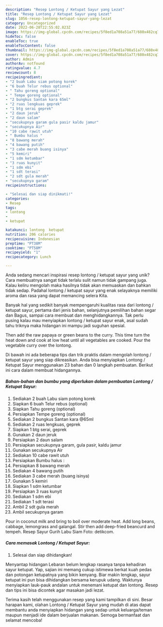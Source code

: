 ```yaml
---
description: "Resep Lontong / Ketupat Sayur yang Lezat"
title: "Resep Lontong / Ketupat Sayur yang Lezat"
slug: 1056-resep-lontong-ketupat-sayur-yang-lezat
category: Uncategorized
date: 2022-06-28T22:55:02.823Z
image: https://img-global.cpcdn.com/recipes/5f8ed1a708a51a77/680x482cq70/lontong-ketupat-sayur-foto-resep-utama.jpg
hideToc: false
enableToc: true
enableTocContent: false
thumbnail: https://img-global.cpcdn.com/recipes/5f8ed1a708a51a77/680x482cq70/lontong-ketupat-sayur-foto-resep-utama.jpg
cover: https://img-global.cpcdn.com/recipes/5f8ed1a708a51a77/680x482cq70/lontong-ketupat-sayur-foto-resep-utama.jpg
author: Admin
authorAv: notfound
ratingvalue: 4.7
reviewcount: 8
recipeingredient:
- "2 buah Labu siam potong korek"
- "6 buah Telur rebus optional"
- " Tahu goreng optional"
- " Tempe goreng optional"
- "2 bungkus Santan kara 65ml"
- "2 ruas lengkuas geprek"
- "1 btg serai geprek"
- "2 daun jeruk"
- "2 daun salam"
- "secukupnya garam gula pasir kaldu jamur"
- "secukupnya Air"
- "10 cabe rawit utuh"
- " Bumbu halus "
- "8 bawang merah"
- "4 bawang putih"
- "3 cabe merah buang isinya"
- "5 kemiri"
- "1 sdm ketumbar"
- "3 ruas kunyit"
- "1 sdm ebi"
- "1 sdt terasi"
- "2 sdt gula merah"
- "secukupnya garam"
recipeinstructions:

- "Selesai dan siap dinikmati!"
categories:
- Resep
tags:
- lontong
- 
- ketupat

katakunci: lontong  ketupat 
nutrition: 206 calories
recipecuisine: Indonesian
preptime: "PT38M"
cooktime: "PT58M"
recipeyield: "1"
recipecategory: Lunch

---
```





Anda sedang mencari inspirasi resep lontong / ketupat sayur yang unik? Cara membuatnya sangat tidak terlalu sulit namun tidak gampang juga. Kalau keliru mengolah maka hasilnya tidak akan memuaskan dan bahkan tidak sedap. Padahal lontong / ketupat sayur yang enak selayaknya memiliki aroma dan rasa yang dapat memancing selera Kita.





Banyak hal yang sedikit banyak mempengaruhi kualitas rasa dari lontong / ketupat sayur, pertama dari jenis bahan, selanjutnya pemilihan bahan segar dan Bagus, sampai cara membuat dan menghidangkannya. Tak perlu pusing kalau mau menyiapkan lontong / ketupat sayur enak,      asal sudah tahu triknya maka hidangan ini mampu jadi suguhan spesial.














Then add the raw papaya or green beans to the curry. This time turn the heat down and cook at low heat until all vegetables are cooked. Pour the vegetable curry over the lontong.






Di bawah ini ada beberapa tips dan trik praktis dalam mengolah lontong / ketupat sayur yang siap dikreasikan. Anda bisa menyiapkan Lontong / Ketupat Sayur menggunakan 23 bahan dan 0 langkah pembuatan. Berikut ini cara dalam membuat hidangannya.

<!--inarticleads1-->

##### Bahan-bahan dan bumbu yang diperlukan dalam pembuatan Lontong / Ketupat Sayur:

1. Sediakan 2 buah Labu siam potong korek
1. Siapkan 6 buah Telur rebus (optional)
1. Siapkan  Tahu goreng (optional)
1. Persiapkan  Tempe goreng (optional)
1. Sediakan 2 bungkus Santan kara @65ml
1. Sediakan 2 ruas lengkuas, geprek
1. Siapkan 1 btg serai, geprek
1. Gunakan 2 daun jeruk
1. Persiapkan 2 daun salam
1. Persiapkan secukupnya garam, gula pasir, kaldu jamur
1. Gunakan secukupnya Air
1. Sediakan 10 cabe rawit utuh
1. Persiapkan  Bumbu halus :
1. Persiapkan 8 bawang merah
1. Sediakan 4 bawang putih
1. Sediakan 3 cabe merah (buang isinya)
1. Gunakan 5 kemiri
1. Siapkan 1 sdm ketumbar
1. Persiapkan 3 ruas kunyit
1. Sediakan 1 sdm ebi
1. Sediakan 1 sdt terasi
1. Ambil 2 sdt gula merah
1. Ambil secukupnya garam


Pour in coconut milk and bring to boil over moderate heat. Add long beans, cabbage, lemongrass and galangal. Stir then add deep-fried beancurd and tempeh. Resep Sayur Gurih Labu Siam Foto: detikcom. 

<!--inarticleads2-->

##### Cara memasak Lontong / Ketupat Sayur:


1. Selesai dan siap dihidangkan!

Menyantap hidangan Lebaran belum lengkap rasanya tanpa kehadiran sayur ketupat. Yap, sajian ini memang cukup istimewa berkat kuah pedas dan potongan ketupatnya yang bikin kenyang. Biar makin lengkap, sayur ketupat ini pun bisa dihidangkan bersama kerupuk udang. Waktunya menyiapkan lauk-pauk andalan untuk menemani ketupat dan lontong. Resep dan tips ini bisa dicontek agar masakan jadi lezat. 

Terima kasih telah menggunakan resep yang kami tampilkan di sini. Besar harapan kami, olahan Lontong / Ketupat Sayur yang mudah di atas dapat membantu anda menyiapkan hidangan yang sedap untuk keluarga/teman maupun menjadi ide dalam berjualan makanan. Semoga bermanfaat dan selamat mencoba!
